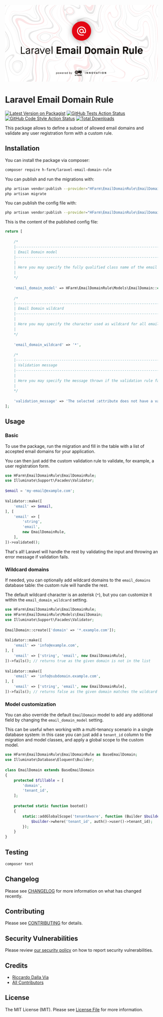 <p align="center"><img src="/art/socialcard.png" alt="Social Card of Laravel Email Domain Rule"></p>

# Laravel Email Domain Rule

[![Latest Version on Packagist](https://img.shields.io/packagist/v/h-farm/laravel-email-domain-rule.svg?style=flat-square)](https://packagist.org/packages/h-farm/laravel-email-domain-rule)
[![GitHub Tests Action Status](https://img.shields.io/github/workflow/status/h-farm/laravel-email-domain-rule/run-tests?label=tests)](https://github.com/h-farm/laravel-email-domain-rule/actions?query=workflow%3Arun-tests+branch%3Amain)
[![GitHub Code Style Action Status](https://img.shields.io/github/workflow/status/h-farm/laravel-email-domain-rule/Check%20&%20fix%20styling?label=code%20style)](https://github.com/h-farm/laravel-email-domain-rule/actions?query=workflow%3A"Check+%26+fix+styling"+branch%3Amain)
[![Total Downloads](https://img.shields.io/packagist/dt/h-farm/laravel-email-domain-rule.svg?style=flat-square)](https://packagist.org/packages/h-farm/laravel-email-domain-rule)

This package allows to define a subset of allowed email domains and validate any user registration form with a custom rule.

## Installation

You can install the package via composer:

```bash
composer require h-farm/laravel-email-domain-rule
```

You can publish and run the migrations with:

```bash
php artisan vendor:publish --provider="HFarm\EmailDomainRule\EmailDomainRuleServiceProvider" --tag="email-domain-rule-migrations"
php artisan migrate
```

You can publish the config file with:
```bash
php artisan vendor:publish --provider="HFarm\EmailDomainRule\EmailDomainRuleServiceProvider" --tag="email-domain-rule-config"
```

This is the content of the published config file:

```php
return [

    /*
    |--------------------------------------------------------------------------
    | Email Domain model
    |--------------------------------------------------------------------------
    |
    | Here you may specify the fully qualified class name of the email domain model.
    |
    */

    'email_domain_model' => HFarm\EmailDomainRule\Models\EmailDomain::class,

    /*
    |--------------------------------------------------------------------------
    | Email Domain wildcard
    |--------------------------------------------------------------------------
    |
    | Here you may specify the character used as wildcard for all email domains.
    |
    */

    'email_domain_wildcard' => '*',

    /*
    |--------------------------------------------------------------------------
    | Validation message
    |--------------------------------------------------------------------------
    |
    | Here you may specify the message thrown if the validation rule fails.
    |
    */

    'validation_message' => 'The selected :attribute does not have a valid domain.',
];
```

## Usage

### Basic

To use the package, run the migration and fill in the table with a list of accepted email domains for your application.

You can then just add the custom validation rule to validate, for example, a user registration form.

```php
use HFarm\EmailDomainRule\EmailDomainRule;
use Illuminate\Support\Facades\Validator;

$email = 'my-email@example.com';

Validator::make([
    'email' => $email,
], [
    'email' => [
        'string',
        'email',
        new EmailDomainRule,
    ],
])->validated(); 
```

That's all!
Laravel will handle the rest by validating the input and throwing an error message if validation fails.

### Wildcard domains

If needed, you can optionally add wildcard domains to the `email_domains` database table: the custom rule will handle the rest.

The default wildcard character is an asterisk (`*`), but you can customize it within the `email_domain_wildcard` setting.

```php
use HFarm\EmailDomainRule\EmailDomainRule;
use HFarm\EmailDomainRule\Models\EmailDomain;
use Illuminate\Support\Facades\Validator;

EmailDomain::create(['domain' => '*.example.com']);

Validator::make([
    'email' => 'info@example.com',
], [
    'email' => ['string', 'email', new EmailDomainRule],
])->fails(); // returns true as the given domain is not in the list

Validator::make([
    'email' => 'info@subdomain.example.com',
], [
    'email' => ['string', 'email', new EmailDomainRule],
])->fails(); // returns false as the given domain matches the wildcard domain
```

### Model customization

You can also override the default `EmailDomain` model to add any additional field by changing the `email_domain_model` setting.

This can be useful when working with a multi-tenancy scenario in a single database system: in this case you can just add a `tenant_id` column to the migration and model classes, and apply a global scope to the custom model.

```php
use HFarm\EmailDomainRule\EmailDomainRule as BaseEmailDomain;
use Illuminate\Database\Eloquent\Builder;

class EmailDomain extends BaseEmailDomain
{
    protected $fillable = [
        'domain',
        'tenant_id',
    ];

    protected static function booted()
    {
        static::addGlobalScope('tenantAware', function (Builder $builder) {
            $builder->where('tenant_id', auth()->user()->tenant_id);
        });
    }
}
```

## Testing

```bash
composer test
```

## Changelog

Please see [CHANGELOG](CHANGELOG.md) for more information on what has changed recently.

## Contributing

Please see [CONTRIBUTING](.github/CONTRIBUTING.md) for details.

## Security Vulnerabilities

Please review [our security policy](../../security/policy) on how to report security vulnerabilities.

## Credits

- [Riccardo Dalla Via](https://github.com/riccardodallavia)
- [All Contributors](../../contributors)

## License

The MIT License (MIT). Please see [License File](LICENSE.md) for more information.
